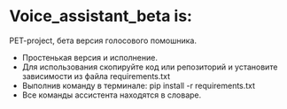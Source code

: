 # Voice_assistant_beta is:
PET-project, бета версия голосового помошника.
- Простенькая версия и исполнение.
- Для использования скопируйте код или репозиторий и установите зависимости из файла requirements.txt
- Выполнив команду в терминале: pip install -r requirements.txt
- Все команды ассистента находятся в словаре.
